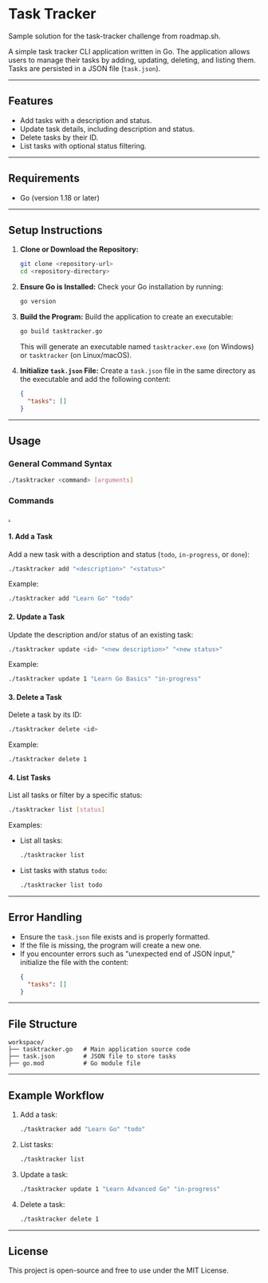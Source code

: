 # Task Tracker

Sample solution for the task-tracker challenge from roadmap.sh.

A simple task tracker CLI application written in Go. The application allows users to manage their tasks by adding, updating, deleting, and listing them. Tasks are persisted in a JSON file (`task.json`).

---

## Features
- Add tasks with a description and status.
- Update task details, including description and status.
- Delete tasks by their ID.
- List tasks with optional status filtering.

---

## Requirements
- Go (version 1.18 or later)

---

## Setup Instructions

1. **Clone or Download the Repository:**
   ```bash
   git clone <repository-url>
   cd <repository-directory>
   ```

2. **Ensure Go is Installed:**
   Check your Go installation by running:
   ```bash
   go version
   ```

3. **Build the Program:**
   Build the application to create an executable:
   ```bash
   go build tasktracker.go
   ```

   This will generate an executable named `tasktracker.exe` (on Windows) or `tasktracker` (on Linux/macOS).

4. **Initialize `task.json` File:**
   Create a `task.json` file in the same directory as the executable and add the following content:
   ```json
   {
     "tasks": []
   }
   ```

---

## Usage

### General Command Syntax
```bash
./tasktracker <command> [arguments]
```

### Commands
[.](https://roadmap.sh/projects/task-tracker)
#### 1. Add a Task
Add a new task with a description and status (`todo`, `in-progress`, or `done`):
```bash
./tasktracker add "<description>" "<status>"
```
Example:
```bash
./tasktracker add "Learn Go" "todo"
```

#### 2. Update a Task
Update the description and/or status of an existing task:
```bash
./tasktracker update <id> "<new description>" "<new status>"
```
Example:
```bash
./tasktracker update 1 "Learn Go Basics" "in-progress"
```

#### 3. Delete a Task
Delete a task by its ID:
```bash
./tasktracker delete <id>
```
Example:
```bash
./tasktracker delete 1
```

#### 4. List Tasks
List all tasks or filter by a specific status:
```bash
./tasktracker list [status]
```
Examples:
- List all tasks:
  ```bash
  ./tasktracker list
  ```
- List tasks with status `todo`:
  ```bash
  ./tasktracker list todo
  ```

---

## Error Handling
- Ensure the `task.json` file exists and is properly formatted.
- If the file is missing, the program will create a new one.
- If you encounter errors such as "unexpected end of JSON input," initialize the file with the content:
  ```json
  {
    "tasks": []
  }
  ```

---

## File Structure
```
workspace/
├── tasktracker.go   # Main application source code
├── task.json        # JSON file to store tasks
├── go.mod           # Go module file
```

---

## Example Workflow
1. Add a task:
   ```bash
   ./tasktracker add "Learn Go" "todo"
   ```
2. List tasks:
   ```bash
   ./tasktracker list
   ```
3. Update a task:
   ```bash
   ./tasktracker update 1 "Learn Advanced Go" "in-progress"
   ```
4. Delete a task:
   ```bash
   ./tasktracker delete 1
   ```

---

## License
This project is open-source and free to use under the MIT License.

